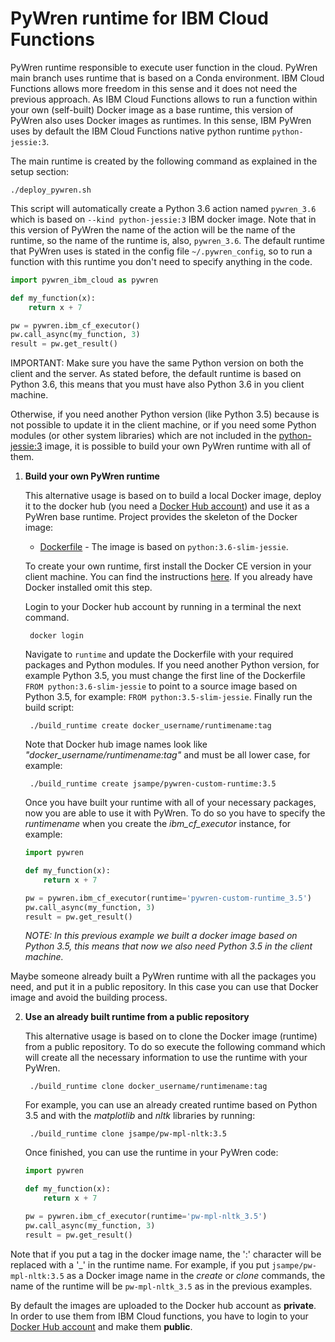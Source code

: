 # PyWren runtime for IBM Cloud Functions

PyWren runtime responsible to execute user function in the cloud.
PyWren main branch uses runtime that is based on a Conda environment. 
IBM Cloud Functions allows more freedom in this sense and it does not need the previous approach.
As IBM Cloud Functions allows to run a function within your own (self-built) Docker image as a base runtime,
this version of PyWren also uses Docker images as runtimes. In this sense, IBM PyWren uses by default 
the IBM Cloud Functions native python runtime `python-jessie:3`. 

The main runtime is created by the following command as explained in the setup section:
    
    ./deploy_pywren.sh 

This script will automatically create a Python 3.6 action named `pywren_3.6` which is based on `--kind python-jessie:3` IBM docker image.
Note that in this version of PyWren the name of the action will be the name of the runtime, so the name of the runtime is, also, `pywren_3.6`.
The default runtime that PyWren uses is stated in the config file `~/.pywren_config`, so to run a function with this runtime you don't need
to specify anything in the code.
```python
import pywren_ibm_cloud as pywren

def my_function(x):
    return x + 7

pw = pywren.ibm_cf_executor()
pw.call_async(my_function, 3)
result = pw.get_result()
```

IMPORTANT: Make sure you have the same Python version on both the client and the server.
As stated before, the default runtime is based on Python 3.6, this means that you must have also Python 3.6 in you client machine.

Otherwise, if you need another Python version (like Python 3.5) because is not possible to update it in the client machine, or if you need some Python modules (or other system libraries)
which are not included in the [python-jessie:3](https://console.bluemix.net/docs/openwhisk/openwhisk_reference.html#openwhisk_ref_python_environments_jessie)
image, it is possible to build your own PyWren runtime with all of them.

1. **Build your own PyWren runtime**

    This alternative usage is based on to build a local Docker image, deploy it to the docker hub (you need a [Docker Hub account](https://hub.docker.com)) and use it as a PyWren base runtime.
    Project provides the skeleton of the Docker image:
    
    * [Dockerfile](https://github.ibm.com/cloud-platforms/pywren-ibm-cloud/blob/master/runtime/Dockerfile) - The image is based on `python:3.6-slim-jessie`. 
    
    To create your own runtime, first install the Docker CE version in your client machine. You can find the instructions [here](https://docs.docker.com/install/). If you already have Docker installed omit this step.
    
    Login to your Docker hub account by running in a terminal the next command.
    
    	docker login
    
    Navigate to `runtime` and update the Dockerfile with your required packages and Python modules.
    If you need another Python version, for example Python 3.5, you must change the first line of the Dockerfile `FROM python:3.6-slim-jessie`
    to point to a source image based on Python 3.5, for example: `FROM python:3.5-slim-jessie`. Finally run the build script:
    
        ./build_runtime create docker_username/runtimename:tag
    
    Note that Docker hub image names look like *"docker_username/runtimename:tag"* and must be all lower case, for example:
    
    	./build_runtime create jsampe/pywren-custom-runtime:3.5
    
    Once you have built your runtime with all of your necessary packages, now you are able to use it with PyWren.
    To do so you have to specify the *runtimename* when you create the *ibm_cf_executor* instance, for example:
    ```python
    import pywren
    
    def my_function(x):
        return x + 7
    
    pw = pywren.ibm_cf_executor(runtime='pywren-custom-runtime_3.5')
    pw.call_async(my_function, 3)
    result = pw.get_result()
    ```
    
    *NOTE: In this previous example we built a docker image based on Python 3.5, this means that now we also need Python 3.5 in the client machine.*
  
Maybe someone already built a PyWren runtime with all the packages you need, and put it in a public repository.
In this case you can use that Docker image and avoid the building process.

2. **Use an already built runtime from a public repository**

    This alternative usage is based on to clone the Docker image (runtime) from a public repository.
    To do so execute the following command which will create all the necessary information to use the runtime with your PyWren.
    
        ./build_runtime clone docker_username/runtimename:tag
      
    For example, you can use an already created runtime based on Python 3.5 and with the *matplotlib* and *nltk* libraries by running:
    
        ./build_runtime clone jsampe/pw-mpl-nltk:3.5
        
    Once finished, you can use the runtime in your PyWren code:
    ```python
    import pywren
    
    def my_function(x):
        return x + 7
    
    pw = pywren.ibm_cf_executor(runtime='pw-mpl-nltk_3.5')
    pw.call_async(my_function, 3)
    result = pw.get_result()
    ```
    
Note that if you put a tag in the docker image name, the ':' character will be replaced with a '_' in the runtime name.
For example, if you put `jsampe/pw-mpl-nltk:3.5` as a Docker image name in the *create* or *clone* commands, the name of the runtime will be `pw-mpl-nltk_3.5` as in the previous examples.

By default the images are uploaded to the Docker hub account as **private**. In order to use them from IBM Cloud functions, you have to login to your [Docker Hub account](https://hub.docker.com) and make them **public**.
